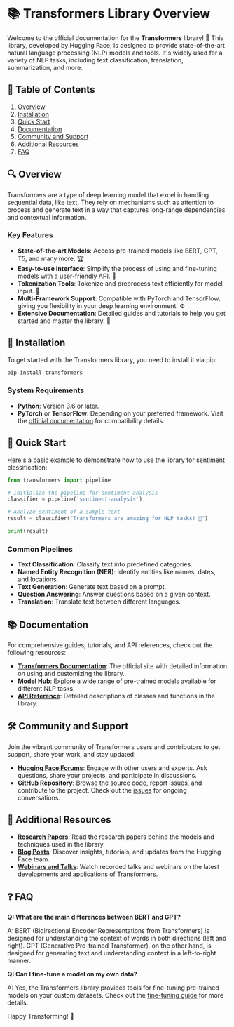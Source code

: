 # 📚 Transformers Library Overview

Welcome to the official documentation for the **Transformers** library! 🚀 This library, developed by Hugging Face, is designed to provide state-of-the-art natural language processing (NLP) models and tools. It's widely used for a variety of NLP tasks, including text classification, translation, summarization, and more.

## 📑 Table of Contents

1. [Overview](#-overview)
2. [Installation](#-installation)
3. [Quick Start](#-quick-start)
4. [Documentation](#-documentation)
5. [Community and Support](#-community-and-support)
7. [Additional Resources](#-additional-resources)
8. [FAQ](#-faq)

## 🔍 Overview

Transformers are a type of deep learning model that excel in handling sequential data, like text. They rely on mechanisms such as attention to process and generate text in a way that captures long-range dependencies and contextual information.

### Key Features

- **State-of-the-art Models**: Access pre-trained models like BERT, GPT, T5, and many more. 🏆
- **Easy-to-use Interface**: Simplify the process of using and fine-tuning models with a user-friendly API. 🎯
- **Tokenization Tools**: Tokenize and preprocess text efficiently for model input. 🧩
- **Multi-Framework Support**: Compatible with PyTorch and TensorFlow, giving you flexibility in your deep learning environment. ⚙️
- **Extensive Documentation**: Detailed guides and tutorials to help you get started and master the library. 📖

## 🔧 Installation

To get started with the Transformers library, you need to install it via pip:

```bash
pip install transformers
```

### System Requirements

- **Python**: Version 3.6 or later.
- **PyTorch** or **TensorFlow**: Depending on your preferred framework. Visit the [official documentation](https://huggingface.co/transformers/installation.html) for compatibility details.

## 🚀 Quick Start

Here's a basic example to demonstrate how to use the library for sentiment classification:

```python
from transformers import pipeline

# Initialize the pipeline for sentiment analysis
classifier = pipeline('sentiment-analysis')

# Analyze sentiment of a sample text
result = classifier("Transformers are amazing for NLP tasks! 🌟")

print(result)
```

### Common Pipelines

- **Text Classification**: Classify text into predefined categories.
- **Named Entity Recognition (NER)**: Identify entities like names, dates, and locations.
- **Text Generation**: Generate text based on a prompt.
- **Question Answering**: Answer questions based on a given context.
- **Translation**: Translate text between different languages.

## 📚 Documentation

For comprehensive guides, tutorials, and API references, check out the following resources:

- **[Transformers Documentation](https://huggingface.co/transformers/)**: The official site with detailed information on using and customizing the library.
- **[Model Hub](https://huggingface.co/models)**: Explore a wide range of pre-trained models available for different NLP tasks.
- **[API Reference](https://huggingface.co/transformers/main_classes/pipelines.html)**: Detailed descriptions of classes and functions in the library.

## 🛠️ Community and Support

Join the vibrant community of Transformers users and contributors to get support, share your work, and stay updated:

- **[Hugging Face Forums](https://discuss.huggingface.co/)**: Engage with other users and experts. Ask questions, share your projects, and participate in discussions.
- **[GitHub Repository](https://github.com/huggingface/transformers)**: Browse the source code, report issues, and contribute to the project. Check out the [issues](https://github.com/huggingface/transformers/issues) for ongoing conversations.

## 🔗 Additional Resources

- **[Research Papers](https://huggingface.co/papers)**: Read the research papers behind the models and techniques used in the library.
- **[Blog Posts](https://huggingface.co/blog/)**: Discover insights, tutorials, and updates from the Hugging Face team.
- **[Webinars and Talks](https://huggingface.co/events/)**: Watch recorded talks and webinars on the latest developments and applications of Transformers.

## ❓ FAQ

**Q: What are the main differences between BERT and GPT?**

A: BERT (Bidirectional Encoder Representations from Transformers) is designed for understanding the context of words in both directions (left and right). GPT (Generative Pre-trained Transformer), on the other hand, is designed for generating text and understanding context in a left-to-right manner.

**Q: Can I fine-tune a model on my own data?**

A: Yes, the Transformers library provides tools for fine-tuning pre-trained models on your custom datasets. Check out the [fine-tuning guide](https://huggingface.co/transformers/training.html) for more details.

Happy Transforming! 🌟